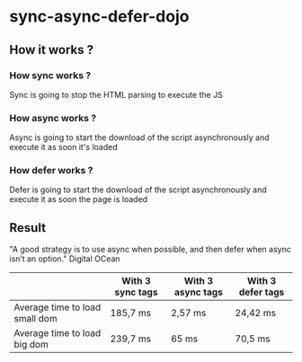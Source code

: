 # sync-async-defer-dojo

## How it works ?

### How sync works ?

Sync is going to stop the HTML parsing to execute the JS

### How async works ?

Async is going to start the download of the script asynchronously and execute it as soon it's loaded

### How defer works ?

Defer is going to start the download of the script asynchronously and execute it as soon the page is loaded

## Result

"A good strategy is to use async when possible, and then defer when async isn’t an option." Digital OCean

|                                | With 3 sync tags | With 3 async tags | With 3 defer tags |
| ------------------------------ | ---------------- | ----------------- | ----------------- |
| Average time to load small dom | 185,7 ms         | 2,57 ms           | 24,42 ms          |
| Average time to load big dom   | 239,7 ms         | 65 ms             | 70,5 ms           |
